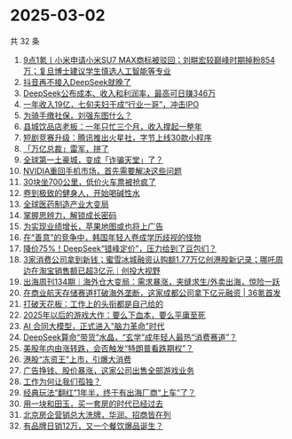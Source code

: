 # 2025-03-02

共 32 条

<!-- BEGIN 36KR -->
<!-- 最后更新时间 2025-03-02 07:11:42 +0800 -->
1. [​9点1氪丨小米申请小米SU7 MAX商标被驳回​；刘畊宏较巅峰时期掉粉854万；复旦博士建议学生慎选人工智能等专业](https://36kr.com/p/3186314651787400)
1. [抖音再不接入DeepSeek就晚了](https://36kr.com/p/3187120085229445)
1. [DeepSeek公布成本、收入和利润率，最高可日赚346万](https://36kr.com/p/3187549107675268)
1. [一年收入19亿，七旬夫妇干成“行业一哥”，冲击IPO](https://36kr.com/p/3186294257983624)
1. [为骑手缴社保，刘强东图什么？](https://36kr.com/p/3186373821439877)
1. [县城饮品店老板：一年只忙三个月，收入撑起一整年](https://36kr.com/p/3184136739724936)
1. [短剧竞赛升级：腾讯推出火星社，字节上线30款小程序](https://36kr.com/p/3186307889815682)
1. [「万亿总裁」雷军，拼了](https://36kr.com/p/3187017347047559)
1. [全球第一土豪城，变成「诈骗天堂」了？](https://36kr.com/p/3187001266003845)
1. [NVIDIA重回手机市场，首先需要解决这些问题](https://36kr.com/p/3186293613076609)
1. [30块坐700公里，低价火车票被抢疯了](https://36kr.com/p/3187001348284553)
1. [卷到极致的健身人，开始喝碱性水](https://36kr.com/p/3186470425829505)
1. [全球医药制造产业大变局](https://36kr.com/p/3186240696098693)
1. [掌握思辨力，解锁成长密码](https://36kr.com/p/3183160514731398)
1. [为实现业绩增长，苹果地图或也将上广告](https://36kr.com/p/3186293822005379)
1. [在“善意”的竞争中，韩国年轻人卷成学历歧视的怪物](https://36kr.com/p/3186239838003328)
1. [降价75%！DeepSeek“错峰定价”，压力给到了豆包们？](https://36kr.com/p/3186245802483848)
1. [3家消费公司拿到新钱；蜜雪冰城融资认购额1.77万亿创港股新记录；哪吒周边在淘宝销售额已超3亿元｜创投大视野](https://36kr.com/p/3184570197614210)
1. [出海周刊134期｜海外仓大变局：需求暴涨，夹缝求生/外卖出海，惊险一跃](https://36kr.com/p/3185993868599426)
1. [在商业航天存储赛道打破海外垄断，这家成都公司拿下亿元融资 | 36氪首发](https://36kr.com/p/3185905918943110)
1. [打破天花板：工作上的头衔都是自己给的](https://36kr.com/p/3177852900561536)
1. [2025年以后的游戏大作：要么下血本，要么平庸至死](https://36kr.com/p/3186419351167112)
1. [AI 合同大模型，正式进入"脑力革命"时代](https://36kr.com/p/3186117407875209)
1. [DeepSeek算命“带货”水晶，“玄学”成年轻人最热“消费赛道”？](https://36kr.com/p/3186290917269383)
1. [美股年内由涨转跌，会否触发“特朗普看跌期权”？](https://36kr.com/p/3186296957706115)
1. [港股“冻资王”上市，引爆大消费](https://36kr.com/p/3186294456278920)
1. [广告挣钱、股价暴涨，这家公司出售全部游戏业务](https://36kr.com/p/3186353042448262)
1. [工作为何让我们孤独？](https://36kr.com/p/3186942684864642)
1. [经典玩法“翻红”1年半，终于有出海厂商“上车”了？](https://36kr.com/p/3186352161071238)
1. [用一块和田玉，买一套房的时代已经过去](https://36kr.com/p/3185707842642050)
1. [北京房企营销总大洗牌，华润、招商皆在列](https://36kr.com/p/3187575898267520)
1. [有品牌日销12万，又一个餐饮爆品诞生？](https://36kr.com/p/3186224714489985)
<!-- END 36KR -->